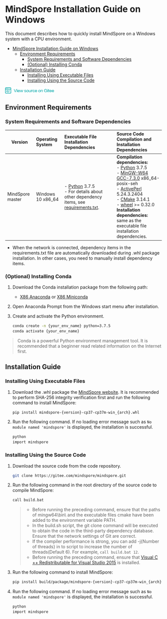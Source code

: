 # MindSpore Installation Guide on Windows

This document describes how to quickly install MindSpore on a Windows system with a CPU environment.

<!-- TOC -->

- [MindSpore Installation Guide on Windows](#mindspore-installation-guide-on-windows)
    - [Environment Requirements](#environment-requirements)
        - [System Requirements and Software Dependencies](#system-requirements-and-software-dependencies)
        - [(Optional) Installing Conda](#optional-installing-conda)
    - [Installation Guide](#installation-guide)
        - [Installing Using Executable Files](#installing-using-executable-files)
        - [Installing Using the Source Code](#installing-using-the-source-code)

<!-- /TOC -->

<a href="https://gitee.com/mindspore/docs/blob/master/tutorials/source_en/advanced_use/mindspore_cpu_win_install.md" target="_blank"><img src="../_static/logo_source.png"></a>

## Environment Requirements

### System Requirements and Software Dependencies

| Version | Operating System | Executable File Installation Dependencies | Source Code Compilation and Installation Dependencies |
| ---- | :--- | :--- | :--- |
| MindSpore master | Windows 10 x86_64 | - [Python](https://www.python.org/downloads/) 3.7.5 <br> - For details about other dependency items, see [requirements.txt](https://gitee.com/mindspore/mindspore/blob/master/requirements.txt). | **Compilation dependencies:**<br> - [Python](https://www.python.org/downloads/) 3.7.5 <br> - [MinGW-W64 GCC-7.3.0](https://sourceforge.net/projects/mingw-w64/files/Toolchains%20targetting%20Win64/Personal%20Builds/mingw-builds/7.3.0/threads-posix/seh/x86_64-7.3.0-release-posix-seh-rt_v5-rev0.7z) x86_64-posix-seh <br> - [ActivePerl](http://downloads.activestate.com/ActivePerl/releases/5.24.3.2404/ActivePerl-5.24.3.2404-MSWin32-x64-404865.exe) 5.24.3.2404 <br> - [CMake](https://cmake.org/download/) 3.14.1 <br> - [wheel](https://pypi.org/project/wheel/) >= 0.32.0 <br> **Installation dependencies:**<br> same as the executable file installation dependencies. |

- When the network is connected, dependency items in the requirements.txt file are automatically downloaded during .whl package installation. In other cases, you need to manually install dependency items.

### (Optional) Installing Conda

1. Download the Conda installation package from the following path:

   - [X86 Anaconda](https://www.anaconda.com/distribution/) or [X86 Miniconda](https://docs.conda.io/en/latest/miniconda.html)

2. Open Anaconda Prompt from the Windows start menu after installation.
3. Create and activate the Python environment.

    ```bash
    conda create -n {your_env_name} python=3.7.5
    conda activate {your_env_name}
    ```

> Conda is a powerful Python environment management tool. It is recommended that a beginner read related information on the Internet first.

## Installation Guide

### Installing Using Executable Files

1. Download the .whl package the [MindSpore website](https://www.mindspore.cn/versions/en). It is recommended to perform SHA-256 integrity verification first and run the following command to install MindSpore:

    ```bash
    pip install mindspore-{version}-cp37-cp37m-win_{arch}.whl
    ```

2. Run the following command. If no loading error message such as `No module named 'mindspore'` is displayed, the installation is successful.

    ```bash
    python
    import mindspore
    ```

### Installing Using the Source Code

1. Download the source code from the code repository.

    ```bash
    git clone https://gitee.com/mindspore/mindspore.git
    ```

2. Run the following command in the root directory of the source code to compile MindSpore:

    ```bash
    call build.bat
    ```
    > - Before running the preceding command, ensure that the paths of mingw64\bin\ and the executable files cmake have been added to the environment variable PATH.
    > - In the build.sh script, the git clone command will be executed to obtain the code in the third-party dependency database. Ensure that the network settings of Git are correct.
    > - If the compiler performance is strong, you can add -j{Number of threads} in to script to increase the number of threads(Default 6). For example, `call build.bat 12`.
    > - Before running the preceding command, ensure that [Visual C ++ Redistributable for Visual Studio 2015](https://www.microsoft.com/zh-CN/download/details.aspx?id=48145) is installed.

3. Run the following command to install MindSpore:

    ```bash
    pip install build/package/mindspore-{version}-cp37-cp37m-win_{arch}.whl
    ```

4. Run the following command. If no loading error message such as `No module named 'mindspore'` is displayed, the installation is successful.

    ```bash
    python
    import mindspore
    ```
